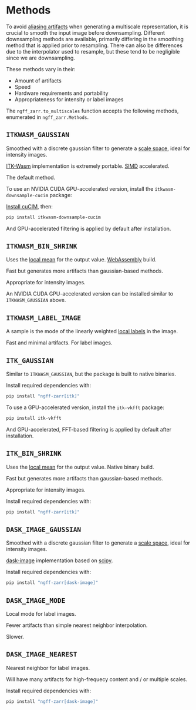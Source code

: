 # Methods

To avoid [aliasing artifacts] when generating a multiscale representation, it is
crucial to smooth the input image before downsampling. Different downsampling
methods are available, primarily differing in the smoothing method that is
applied prior to resampling. There can also be differences due to the
interpolator used to resample, but these tend to be negligible since we are
downsampling.

These methods vary in their:

- Amount of artifacts
- Speed
- Hardware requirements and portability
- Appropriateness for intensity or label images

The `ngff_zarr.to_multiscales` function accepts the following methods,
enumerated in `ngff_zarr.Methods`.

## `ITKWASM_GAUSSIAN`

Smoothed with a discrete gaussian filter to generate a [scale space], ideal for
intensity images.

[ITK-Wasm] implementation is extremely portable. [SIMD] accelerated.

The default method.

To use an NVIDIA CUDA GPU-accelerated version, install the
`itkwasm-downsample-cucim` package:

[Install cuCIM](https://github.com/rapidsai/cucim?tab=readme-ov-file#install-cucim),
then:

```sh
pip install itkwasm-downsample-cucim
```

And GPU-accelerated filtering is applied by default after installation.

## `ITKWASM_BIN_SHRINK`

Uses the [local mean] for the output value. [WebAssembly] build.

Fast but generates more artifacts than gaussian-based methods.

Appropriate for intensity images.

An NVIDIA CUDA GPU-accelerated version can be installed similar to
`ITKWASM_GAUSSIAN` above.

## `ITKWASM_LABEL_IMAGE`

A sample is the mode of the linearly weighted [local labels] in the image.

Fast and minimal artifacts. For label images.

## `ITK_GAUSSIAN`

Similar to `ITKWASM_GAUSSIAN`, but the package is built to native binaries.

Install required dependencies with:

```sh
pip install "ngff-zarr[itk]"
```

To use a GPU-accelerated version, install the `itk-vkfft` package:

```sh
pip install itk-vkfft
```

And GPU-accelerated, FFT-based filtering is applied by default after
installation.

## `ITK_BIN_SHRINK`

Uses the [local mean] for the output value. Native binary build.

Fast but generates more artifacts than gaussian-based methods.

Appropriate for intensity images.

Install required dependencies with:

```sh
pip install "ngff-zarr[itk]"
```

## `DASK_IMAGE_GAUSSIAN`

Smoothed with a discrete gaussian filter to generate a [scale space], ideal for
intensity images.

[dask-image] implementation based on [scipy].

Install required dependencies with:

```sh
pip install "ngff-zarr[dask-image]"
```

## `DASK_IMAGE_MODE`

Local mode for label images.

Fewer artifacts than simple nearest neighbor interpolation.

Slower.

## `DASK_IMAGE_NEAREST`

Nearest neighbor for label images.

Will have many artifacts for high-frequecy content and / or multiple scales.

Install required dependencies with:

```sh
pip install "ngff-zarr[dask-image]"
```

[aliasing artifacts]:
  https://en.wikipedia.org/wiki/Nyquist%E2%80%93Shannon_sampling_theorem
[dask-image]: https://image.dask.org/
[ITK-Wasm]: https://wasm.itk.orghttps://image.dask.org/
[local mean]: https://doi.org/10.54294/p39qox
[local labels]: https://doi.org/10.54294/nr6iii
[SIMD]: https://en.wikipedia.org/wiki/Single_instruction,_multiple_data
[scale space]: https://en.wikipedia.org/wiki/Scale_space
[scipy]: https://scipy.org/
[WebAssembly]: https://webassembly.org/
